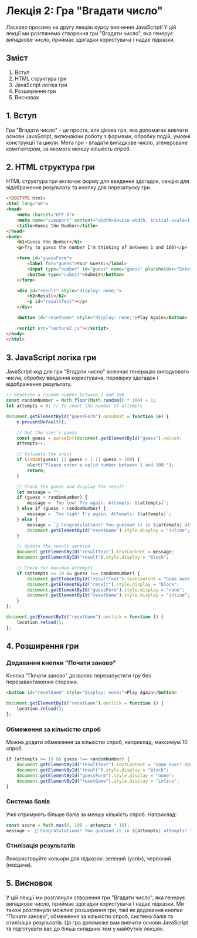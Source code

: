 # Лекція 2: Гра "Вгадати число"

Ласкаво просимо на другу лекцію курсу вивчення JavaScript! У цій лекції ми розглянемо створення гри "Вгадати число", яка генерує випадкове число, приймає здогадки користувача і надає підказки.

## Зміст

1. Вступ
2. HTML структура гри
3. JavaScript логіка гри
4. Розширення гри
5. Висновок

## 1. Вступ

Гра "Вгадати число" - це проста, але цікава гра, яка допомагає вивчати основи JavaScript, включаючи роботу з формами, обробку подій, умовні конструкції та цикли. Мета гри - вгадати випадкове число, згенероване комп'ютером, за якомога меншу кількість спроб.

## 2. HTML структура гри

HTML структура гри включає форму для введення здогадок, секцію для відображення результату та кнопку для перезапуску гри.

```html
<!DOCTYPE html>
<html lang="uk">
<head>
    <meta charset="UTF-8">
    <meta name="viewport" content="width=device-width, initial-scale=1.0">
    <title>Guess the Number</title>
</head>
<body>
    <h1>Guess the Number</h1>
    <p>Try to guess the number I'm thinking of between 1 and 100!</p>

    <form id="guessForm">
        <label for="guess">Your Guess:</label>
        <input type="number" id="guess" name="guess" placeholder="Enter your guess" min="1" max="100" required>
        <button type="submit">Submit</button>
    </form>

    <div id="result" style="display: none;">
        <h2>Result</h2>
        <p id="resultText"></p>
    </div>

    <button id="resetGame" style="display: none;">Play Again</button>

    <script src="lecture2.js"></script>
</body>
</html>
```

## 3. JavaScript логіка гри

JavaScript код для гри "Вгадати число" включає генерацію випадкового числа, обробку введення користувача, перевірку здогадок і відображення результату.

```javascript
// Generate a random number between 1 and 100
const randomNumber = Math.floor(Math.random() * 100) + 1;
let attempts = 0; // To count the number of attempts

document.getElementById("guessForm").onsubmit = function (e) {
    e.preventDefault();

    // Get the user's guess
    const guess = parseInt(document.getElementById("guess").value);
    attempts++;

    // Validate the input
    if (isNaN(guess) || guess < 1 || guess > 100) {
        alert("Please enter a valid number between 1 and 100.");
        return;
    }

    // Check the guess and display the result
    let message = "";
    if (guess < randomNumber) {
        message = `Too low! Try again. Attempts: ${attempts}`;
    } else if (guess > randomNumber) {
        message = `Too high! Try again. Attempts: ${attempts}`;
    } else {
        message = `🎉 Congratulations! You guessed it in ${attempts} attempts!`;
        document.getElementById("resetGame").style.display = "inline";
    }

    // Update the result section
    document.getElementById("resultText").textContent = message;
    document.getElementById("result").style.display = "block";

    // Check for maximum attempts
    if (attempts >= 10 && guess !== randomNumber) {
        document.getElementById("resultText").textContent = "Game over! You've used all your attempts.";
        document.getElementById("result").style.display = "block";
        document.getElementById("guessForm").style.display = "none";
        document.getElementById("resetGame").style.display = "inline";
    }
};

document.getElementById("resetGame").onclick = function () {
    location.reload();
};
```

## 4. Розширення гри

### Додавання кнопки "Почати заново"

Кнопка "Почати заново" дозволяє перезапустити гру без перезавантаження сторінки.

```html
<button id="resetGame" style="display: none;">Play Again</button>
```

```javascript
document.getElementById("resetGame").onclick = function () {
    location.reload();
};
```

### Обмеження за кількістю спроб

Можна додати обмеження за кількістю спроб, наприклад, максимум 10 спроб.

```javascript
if (attempts >= 10 && guess !== randomNumber) {
    document.getElementById("resultText").textContent = "Game over! You've used all your attempts.";
    document.getElementById("result").style.display = "block";
    document.getElementById("guessForm").style.display = "none";
    document.getElementById("resetGame").style.display = "inline";
}
```

### Система балів

Учні отримують більше балів за меншу кількість спроб. Наприклад:

```javascript
const score = Math.max(0, 100 - attempts * 10);
message = `🎉 Congratulations! You guessed it in ${attempts} attempts! Your score: ${score}`;
```

### Стилізація результатів

Використовуйте кольори для підказок: зелений (успіх), червоний (невдача).

## 5. Висновок

У цій лекції ми розглянули створення гри "Вгадати число", яка генерує випадкове число, приймає здогадки користувача і надає підказки. Ми також розглянули можливі розширення гри, такі як додавання кнопки "Почати заново", обмеження за кількістю спроб, система балів та стилізація результатів. Ця гра допоможе вам вивчити основи JavaScript та підготувати вас до більш складних тем у майбутніх лекціях.
